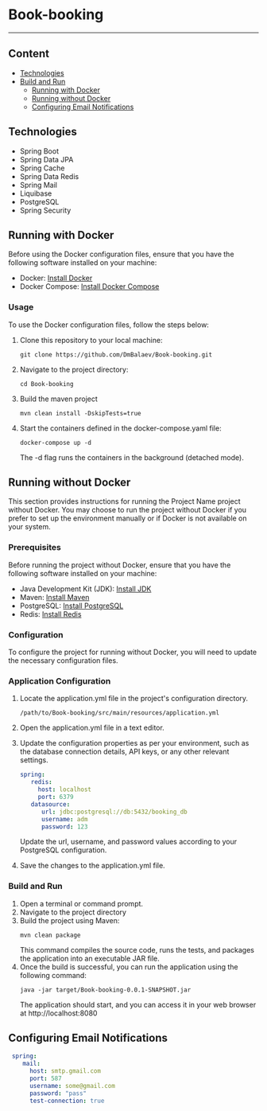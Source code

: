 # Book-booking

----
## Content

- [Technologies](#technologies)
- [Build and Run](#docker)
  - [Running with Docker](#docker)
  - [Running without Docker](#without_docker)
  - [Configuring Email Notifications](#configuring)
  
<a name="technologies"></a>
## Technologies

- Spring Boot 
- Spring Data JPA
- Spring Cache 
- Spring Data Redis 
- Spring Mail 
- Liquibase
- PostgreSQL
- Spring Security 


<a name="docker"></a>
## Running with Docker
Before using the Docker configuration files, ensure that you have the following software installed on your machine:

- Docker: [Install Docker](https://docs.docker.com/get-docker/)
- Docker Compose: [Install Docker Compose](https://docs.docker.com/compose/install/)

### Usage
To use the Docker configuration files, follow the steps below:

1. Clone this repository to your local machine:
    ```
    git clone https://github.com/DmBalaev/Book-booking.git
    ```
2. Navigate to the project directory:
    ```
    cd Book-booking
    ```
3. Build the maven project
   ```
   mvn clean install -DskipTests=true
   ```   
4. Start the containers defined in the docker-compose.yaml file:
   ```
   docker-compose up -d
   ```
    The -d flag runs the containers in the background (detached mode).

<a name="without_docker"></a>
## Running without Docker
This section provides instructions for running the Project Name project without Docker. You may choose to 
run the project without Docker if you prefer to set up the environment manually or if Docker is not available on your system.

### Prerequisites
Before running the project without Docker, ensure that you have the following software installed on your machine:

- Java Development Kit (JDK): [Install JDK](https://www.oracle.com/java/technologies/downloads/#java17)
- Maven: [Install Maven](https://maven.apache.org/install.html)
- PostgreSQL: [Install PostgreSQL](https://www.postgresql.org/download/)
- Redis: [Install Redis](https://redis.io/download/)

### Configuration
To configure the project for running without Docker, you will need to update the necessary configuration files.

### Application Configuration
1. Locate the application.yml file in the project's configuration directory.
   ```
   /path/to/Book-booking/src/main/resources/application.yml
   ```
2. Open the application.yml file in a text editor.
3. Update the configuration properties as per your environment, such as the database connection details, API keys, 
or any other relevant settings.
   ```yaml
   spring:
      redis:
        host: localhost
        port: 6379 
      datasource:
         url: jdbc:postgresql://db:5432/booking_db
         username: adm
         password: 123
   ```
   Update the url, username, and password values according to your PostgreSQL configuration.
   
4. Save the changes to the application.yml file.

### Build and Run
1. Open a terminal or command prompt.
2. Navigate to the project directory
3. Build the project using Maven:
   ```
   mvn clean package
   ```
   This command compiles the source code, runs the tests, and packages the application into an executable JAR file.
4. Once the build is successful, you can run the application using the following command:
   ```
   java -jar target/Book-booking-0.0.1-SNAPSHOT.jar
   ```
   The application should start, and you can access it in your web browser at http://localhost:8080

<a name="configuring"></a>
## Configuring Email Notifications

```yaml
 spring:
    mail:
      host: smtp.gmail.com
      port: 587
      username: some@gmail.com
      password: "pass"
      test-connection: true
   ```
